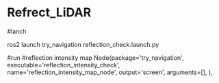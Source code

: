# Refrect_LiDAR

#lanch

ros2 launch try_navigation reflection_check.launch.py 

#run 
#reflection intensity map
Node(package='try_navigation',
     executable='reflection_intensity_check',
          name='reflection_intensity_map_node',
          output='screen',
          arguments=[],
    ),
